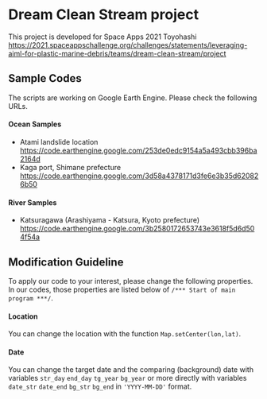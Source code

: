 # Dream Clean Stream project
This project is developed for Space Apps 2021 Toyohashi<br>
https://2021.spaceappschallenge.org/challenges/statements/leveraging-aiml-for-plastic-marine-debris/teams/dream-clean-stream/project

## Sample Codes
The scripts are working on Google Earth Engine. Please check the following URLs.<br>
#### Ocean Samples
* Atami landslide location <br>
https://code.earthengine.google.com/253de0edc9154a5a493cbb396ba2164d <br>
* Kaga port, Shimane prefecture <br>
https://code.earthengine.google.com/3d58a4378171d3fe6e3b35d620826b50 <br>
  
#### River Samples
* Katsuragawa (Arashiyama - Katsura, Kyoto prefecture)<br>
https://code.earthengine.google.com/3b2580172653743e3618f5d6d504f54a<br>

## Modification Guideline
To apply our code to your interest, please change the following properties. In our codes, those properties are listed below of `/*** Start of main program ***/`.
#### Location
You can change the location with the function `Map.setCenter(lon,lat)`.
#### Date
You can change the target date and the comparing (background) date with variables `str_day` `end_day` `tg_year` `bg_year` or more directly with variables `date_str` `date_end` `bg_str` `bg_end` in `'YYYY-MM-DD'` format.
